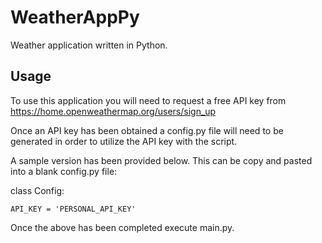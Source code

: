 # WeatherAppPy
Weather application written in Python.

## Usage

To use this application you will need to request a free API key from https://home.openweathermap.org/users/sign_up

Once an API key has been obtained a config.py file will need to be generated in order to utilize the API key with the script.

A sample version has been provided below. This can be copy and pasted into a blank config.py file:

class Config:
    
    API_KEY = 'PERSONAL_API_KEY'

Once the above has been completed execute main.py.